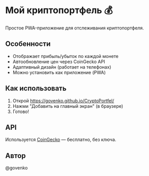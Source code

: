 # Мой криптопортфель 💰

Простое PWA-приложение для отслеживания криптопортфеля.

## Особенности
- Отображает прибыль/убыток по каждой монете
- Автообновление цен через CoinGecko API
- Адаптивный дизайн (работает на телефонах)
- Можно установить как приложение (PWA)

## Как использовать
1. Открой https://govenko.github.io/CryptoPortfel/
2. Нажми "Добавить на главный экран" (в браузере)
3. Готово!

## API
Используется [CoinGecko](https://www.coingecko.com/) — бесплатно, без ключа.

## Автор
@govenko

